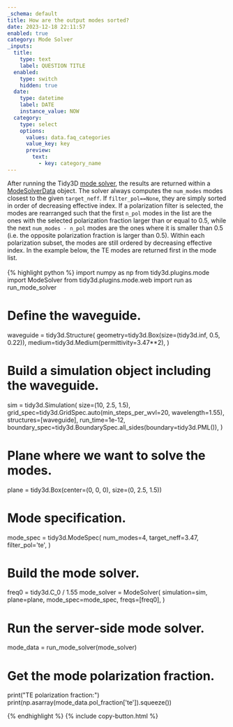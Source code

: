 ```yaml
---
_schema: default
title: How are the output modes sorted?
date: 2023-12-18 22:11:57
enabled: true
category: Mode Solver
_inputs:
  title:
    type: text
    label: QUESTION TITLE
  enabled:
    type: switch
    hidden: true
  date:
    type: datetime
    label: DATE
    instance_value: NOW
  category:
    type: select
    options:
      values: data.faq_categories
      value_key: key
      preview:
        text:
          - key: category_name
---
```

<div>After running the Tidy3D&nbsp;<a target="_blank" rel="noopener" href="https://docs.flexcompute.com/projects/tidy3d/en/latest/api/_autosummary/tidy3d.plugins.mode.ModeSolver.html#tidy3d.plugins.mode.ModeSolver">mode solver</a>, the results are returned within a <a target="_blank" rel="noopener" href="https://docs.flexcompute.com/projects/tidy3d/en/latest/api/_autosummary/tidy3d.plugins.mode.ModeSolverData.html#tidy3d.plugins.mode.ModeSolverData">ModeSolverData</a> object. The solver always computes the&nbsp;<code>num_modes</code>&nbsp;modes closest to the given&nbsp;<code>target_neff</code>. If&nbsp;<code>filter_pol==None</code>, they are simply sorted in order of decreasing effective index. If a polarization filter is selected, the modes are rearranged such that the first&nbsp;<code>n_pol</code>&nbsp;modes in the list are the ones with the selected polarization fraction larger than or equal to 0.5, while the next&nbsp;<code>num_modes -&nbsp;n_pol</code>&nbsp;modes are the ones where it is smaller than 0.5 (i.e. the opposite polarization fraction is larger than 0.5). Within each polarization subset, the modes are still ordered by decreasing effective index. In the example below, the TE modes are returned first in the mode list.</div>

<div> </div>

<div markdown class="code-snippet">{% highlight python %}
import numpy as np
from tidy3d.plugins.mode import ModeSolver
from tidy3d.plugins.mode.web import run as run_mode_solver

# Define the waveguide.
waveguide = tidy3d.Structure(
    geometry=tidy3d.Box(size=(tidy3d.inf, 0.5, 0.22)),
    medium=tidy3d.Medium(permittivity=3.47**2),
)

# Build a simulation object including the waveguide.
sim = tidy3d.Simulation(
    size=(10, 2.5, 1.5),
    grid_spec=tidy3d.GridSpec.auto(min_steps_per_wvl=20, wavelength=1.55),
    structures=[waveguide],
    run_time=1e-12,
    boundary_spec=tidy3d.BoundarySpec.all_sides(boundary=tidy3d.PML()),
)

# Plane where we want to solve the modes.
plane = tidy3d.Box(center=(0, 0, 0), size=(0, 2.5, 1.5))

# Mode specification.
mode_spec = tidy3d.ModeSpec(
  num_modes=4,
  target_neff=3.47,
  filter_pol='te',
)

# Build the mode solver.
freq0 = tidy3d.C_0 / 1.55
mode_solver = ModeSolver(
  simulation=sim,
  plane=plane,
  mode_spec=mode_spec,
  freqs=[freq0],
)

# Run the server-side mode solver.
mode_data = run_mode_solver(mode_solver)

# Get the mode polarization fraction.
print("TE polarization fraction:")
print(np.asarray(mode_data.pol_fraction['te']).squeeze())

{% endhighlight %}
{% include copy-button.html %}</div>

<div> </div>